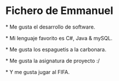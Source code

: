 # Fichero de Emmanuel

\* Me gusta el desarrollo de software.

\* Mi lenguaje favorito es C#, Java \& mySQL.

\* Me gusta los espaguetis a la carbonara.

\* Me gusta la asignatura de proyecto :/

\* Y me gusta jugar al FIFA.